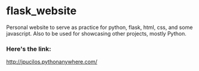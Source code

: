 # flask_website
Personal website to serve as practice for python, flask, html, css, and some javascript. Also to be used for showcasing other projects, mostly Python.

### Here's the link:
http://jpucilos.pythonanywhere.com/

